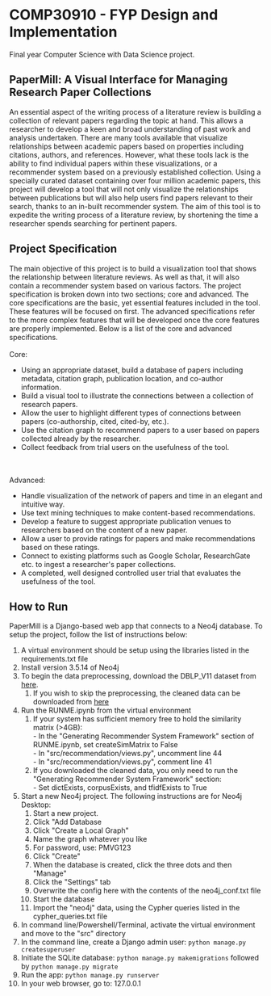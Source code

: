 # COMP30910 - FYP Design and Implementation
Final year Computer Science with Data Science project.

## PaperMill: A Visual Interface for Managing Research Paper Collections
An essential aspect of the writing process of a literature review is building a collection of relevant papers regarding the topic at hand. This allows a researcher to develop a keen and broad understanding of past work and analysis undertaken. There are many tools available that visualize relationships between academic papers based on properties including citations, authors, and references. However, what these tools lack is the ability to find individual papers within these visualizations, or a recommender system based on a previously established collection.  Using a specially curated dataset containing over four million academic papers, this project will develop a tool that will not only visualize the relationships between publications but will also help users find papers relevant to their search, thanks to an in-built recommender system. The aim of this tool is to expedite the writing process of a literature review, by shortening the time a researcher spends searching for pertinent papers.

## Project Specification
The main objective of this project is to build a visualization tool that shows the relationship between literature reviews. As well as that, it will also contain a recommender system based on various factors. The project specification is broken down into two sections; core and advanced. The core specifications are the basic, yet essential features included in the tool. These features will be focused on first. The advanced specifications refer to the more complex features that will be developed once the core features are properly implemented. Below is a list of the core and advanced specifications.
<br><br>Core:
* Using an appropriate dataset, build a database of papers including metadata, citation graph, publication location, and co-author information.
* Build a visual tool to illustrate the connections between a collection of research papers.
* Allow the user to highlight different types of connections between papers (co-authorship, cited, cited-by, etc.).
* Use the citation graph to recommend papers to a user based on papers collected already by the researcher.
* Collect feedback from trial users on the usefulness of the tool. 

<br><br>Advanced:
* Handle visualization of the network of papers and time in an elegant and intuitive way.
* Use text mining techniques to make content-based recommendations.
* Develop a feature to suggest appropriate publication venues to researchers based on the content of a new paper.
* Allow a user to provide ratings for papers and make recommendations based on these ratings.
* Connect to existing platforms such as Google Scholar, ResearchGate etc. to ingest a researcher's paper collections.
* A completed, well designed controlled user trial that evaluates the usefulness of the tool.

## How to Run
PaperMill is a Django-based web app that connects to a Neo4j database. To setup the project, follow the list of instructions below: <br>
1. A virtual environment should be setup using the libraries listed in the requirements.txt file
2. Install version 3.5.14 of Neo4j
3. To begin the data preprocessing, download the DBLP_V11 dataset from [here](https://lfs.aminer.cn/misc/dblp.v11.zip).
    1. If you wish to skip the preprocessing, the cleaned data can be downloaded from [here](https://drive.google.com/drive/folders/1tKbVttaWletlF1uTqj_dvNqc9cn2eNWl)
4. Run the RUNME.ipynb from the virtual environment
    1. If your system has sufficient memory free to hold the similarity matrix (>4GB):
    <br>- In the "Generating Recommender System Framework" section of RUNME.ipynb, set createSimMatrix to False
    <br>- In "src/recommendation/views.py", uncomment line 44
    <br>- In "src/recommendation/views.py", comment line 41
     2. If you downloaded the cleaned data, you only need to run the "Generating Recommender System Framework" section:
    <br>- Set dictExists, corpusExists, and tfidfExists to True
5. Start a new Neo4j project. The following instructions are for Neo4j Desktop:
    1. Start a new project.
    2. Click "Add Database
    3. Click "Create a Local Graph"
    4. Name the graph whatever you like
    2. For password, use: PMVG123
    3. Click "Create"
    4. When the database is created, click the three dots and then "Manage"
    5. Click the "Settings" tab
    6. Overwrite the config here with the contents of the neo4j_conf.txt file
    7. Start the database
    8. Import the "neo4j" data, using the Cypher queries listed in the cypher_queries.txt file
6. In command line/Powershell/Terminal, activate the virtual environment and move to the "src" directory
7. In the command line, create a Django admin user: `python manage.py createsuperuser`
8. Initiate the SQLite database: `python manage.py makemigrations` followed by `python manage.py migrate`
9. Run the app: `python manage.py runserver`
10. In your web browser, go to: 127.0.0.1
